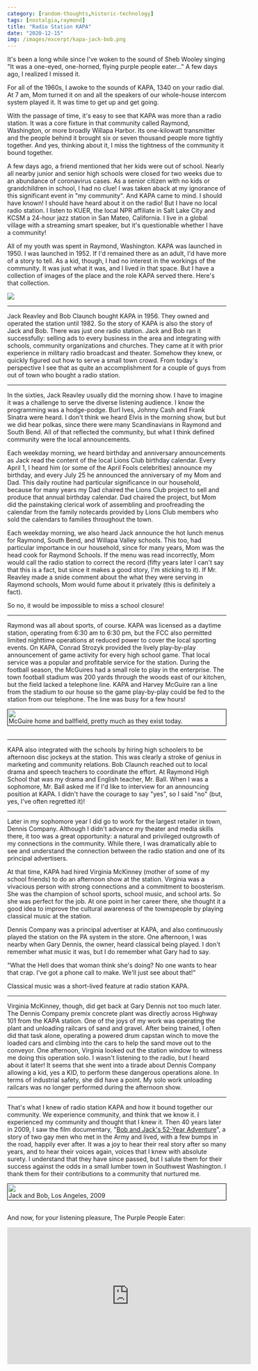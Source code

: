 ```yaml
---
category: [random-thoughts,historic-technology]
tags: [nostalgia,raymond]
title: "Radio Station KAPA"
date: "2020-12-15"
img: /images/excerpt/kapa-jack-bob.png
---
```

It's been a long while since I've woken to the sound of Sheb Wooley singing "It was a one-eyed, one-horned, flying purple people eater..."  A few days ago, I realized I missed it.

For all of the 1960s, I awoke to the sounds of KAPA, 1340 on your radio dial.  At 7 am, Mom turned it on and all the speakers of our whole-house intercom system played it.   It was time to get up and get going.  

With the passage of time, it's easy to see that KAPA was more than a radio station.  It was a core fixture in that community called Raymond, Washington, or more broadly Willapa Harbor. Its one-kilowatt transmitter and the people behind it brought six or seven thousand people more tightly together.  And yes, thinking about it, I miss the tightness of the community it bound together.

A few days ago, a friend mentioned that her kids were out of school.  Nearly all nearby junior and senior high schools were closed for two weeks due to an abundance of coronavirus cases.  As a senior citizen with no kids or grandchildren in school, I had no clue!  I was taken aback at my ignorance of this significant event in "my community".  And KAPA came to mind.   I should have known!  I should have heard about it on the radio!  But I have no local radio station.    I listen to KUER, the local NPR affiliate in Salt Lake City and  KCSM a 24-hour jazz station in San Mateo, California.   I live in a global village with a streaming smart speaker, but it's questionable whether I have a community!  

All of my youth was spent in Raymond, Washington.   KAPA was launched in 1950.  I was launched in 1952.  If I'd remained there as an adult, I'd have more of a story to tell. As a kid, though, I had no interest in the workings of the community.  It was just what it was, and I lived in that space.  But I have a collection of images of the place and the role KAPA served there.  Here's that collection.

![](/images/kapa1.jpg)

---
Jack Reavley and Bob Claunch bought KAPA in 1956.   They owned and operated the station until 1982. So the story of KAPA is also the story of Jack and Bob. There was just  one radio station.  Jack and Bob ran it successfully:  selling ads to every business in the area and integrating with schools, community organizations and churches.   They came at it with prior experience in military radio broadcast and theater.   Somehow they knew, or quickly figured out how to serve a small town crowd.  From today's perspective I see that as quite an accomplishment for a couple of guys from out of town who bought a radio station.  

---
In the sixties, Jack Reavley usually did the morning show.  I have to imagine it was a challenge to serve the diverse listening audience.   I know the programming was a hodge-podge.  Burl Ives, Johnny Cash and Frank Sinatra were heard.   I don't think we heard Elvis in the morning show, but but we did hear polkas, since there were many Scandinavians in Raymond and South Bend.  All of that reflected the community, but what I think defined community were the local announcements.  

Each weekday morning, we heard birthday and anniversary announcements as  Jack read the content of the local Lions Club birthday calendar.  Every April 1, I heard him (or some of the April Fools celebrities) announce my birthday, and every July 25 he announced the anniversary of my Mom and Dad.  This daily routine had particular significance in our household, because for many years my Dad chaired the Lions Club project to sell and produce that annual birthday calendar.  Dad chaired the project, but Mom did the painstaking clerical work of assembling and proofreading the calendar from the family notecards provided by Lions Club members who sold the calendars to families throughout the town.

Each weekday morning, we also heard Jack announce the hot lunch menus for Raymond, South Bend, and Willapa Valley schools.   This too, had particular importance in our household, since for many years, Mom was the head cook for Raymond Schools.   If the menu was read incorrectly, Mom would call the radio station to correct the record (fifty years later I can't say that this is a fact, but since it makes a good story, I'm sticking to it).  If Mr. Reavley made a snide comment about the what they were serving in Raymond schools, Mom would fume about it privately (this is definitely a fact).   

So no, it would be impossible to miss a school closure!

---
Raymond was all about sports, of course.  KAPA was licensed as a daytime station, operating from 6:30 am to 6:30 pm, but the FCC also permitted limited nighttime operations at reduced power to cover the local sporting events.  On KAPA, Conrad Strozyk provided the lively play-by-play announcement of game activity for every high school game.  That local service was a popular and profitable service for the station.  During the football season, the McGuires had a small role to play in the enterprise.  The town football stadium was 200 yards through the woods east of our kitchen, but the field lacked a telephone line.  KAPA and Harvey McGuire ran a line from the stadium  to our house so the game play-by-play could be fed to the station from our telephone.  The line was busy for a few hours!

<div style="border: 1px solid black; max-width: 572px; padding: 2px;">
<img src="/images/McGuire-Home-and-ballfield.png"/><BR/>
McGuire home and ballfield, pretty much as they exist today.
</div>
<BR/>

---
KAPA also integrated with the schools by hiring high schoolers to be afternoon disc jockeys at the station.  This was clearly a stroke of genius in marketing and community relations.  Bob Claunch  reached out to local drama and speech teachers to coordinate the effort.  At Raymond High School that was my drama and English teacher, Mr. Ball.  When I was a sophomore, Mr. Ball asked me if I'd like to interview for an announcing position at KAPA.   I didn't have the courage to say "yes", so I said "no" (but, yes, I've often regretted it)!

---
Later in my sophomore year I did go to work for the largest retailer in town, Dennis Company.   Although I didn't advance my theater and media skills there, it too was a great opportunity: a natural and privileged outgrowth of my connections in the community.  While there, I was dramatically able to see and understand the connection between the radio station and one of its principal advertisers.

At that  time, KAPA had hired Virginia McKinney (mother of some of my school friends) to do an afternoon show at the station.  Virginia was a vivacious person with strong connections and a commitment to boosterism.   She was the champion of school sports, school music, and school arts. So she was perfect for the job.  At one point in her career there, she thought it a good idea to improve the cultural awareness of the townspeople by playing classical music at the station.  

Dennis Company was a principal advertiser at KAPA, and also continuously played the station on the PA system in the store.  One afternoon, I was nearby when Gary Dennis, the owner, heard classical being played.  I don't remember what music it was, but I do remember what Gary had to say.

"What the Hell does that woman think she's doing?   No one wants to hear that crap.   I've got a phone call to make.  We'll just see about that!"   

Classical music was a short-lived feature at radio station KAPA.

---
Virginia McKinney, though, did get back at Gary Dennis not too much later. The Dennis Company premix concrete plant was directly across Highway 101 from the KAPA station.   One of the joys of my work was operating the plant and unloading railcars of sand and gravel.  After being trained,  I often did that task alone, operating a powered drum capstan winch to move the loaded cars and climbing into the cars to help the sand move out to the conveyor.  One afternoon, Virginia looked out the station window to witness me doing this operation solo.  I wasn't listening to the radio, but I heard about it later!   It seems that she went into a  tirade about Dennis Company allowing a kid, yes a KID, to perform these dangerous operations alone. In terms of industrial safety, she did have a point.  My solo work unloading railcars was no longer performed during the afternoon show.

---
That's what I knew of radio station KAPA and how it bound together our community.  We experience community, and think that we know it.   I experienced my community and thought that I knew it.  Then 40 years later in 2009, I saw the film documentary, "[Bob and Jack's 52-Year Adventure](https://www.amazon.com/Bob-Jacks-52-Year-Adventure-Maddux/dp/B000V76URO)", a story of two gay men who met in the Army and lived, with a few bumps in the road, happily ever after. It was a joy to hear their real story after so many years, and to hear their voices again, voices that I knew with absolute surety.  I understand that they have since passed, but I salute them for their success against the odds in a small lumber town in Southwest Washington.  I thank them for their contributions to a community that nurtured me.

<div style="border: 1px solid black; max-width: 563px; padding: 2px;">
<img src="/images/jack-and-bob-2009.jpg"/><BR/>
Jack and Bob, Los Angeles, 2009
</div>
<BR/>


And now, for your listening pleasure, The Purple People Eater:
<iframe width="560" height="315" src="https://www.youtube.com/embed/X9H_cI_WCnE" frameborder="0" allow="accelerometer; autoplay; clipboard-write; encrypted-media; gyroscope; picture-in-picture" allowfullscreen></iframe>

